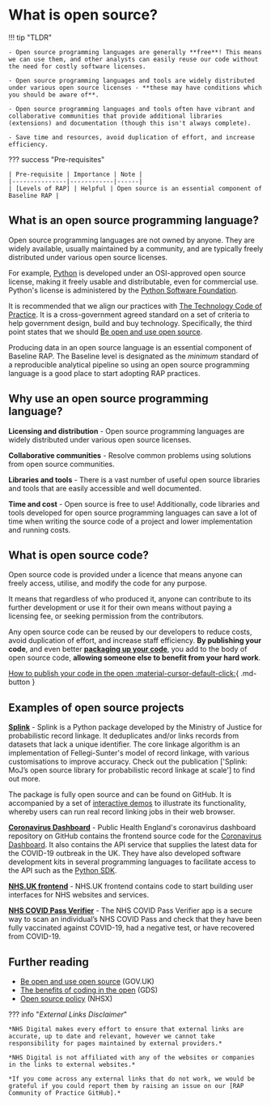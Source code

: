 # What is open source?

!!! tip "TLDR"

    - Open source programming languages are generally **free**! This means we can use them, and other analysts can easily reuse our code without the need for costly software licenses.

    - Open source programming languages and tools are widely distributed under various open source licenses - **these may have conditions which you should be aware of**.

    - Open source programming languages and tools often have vibrant and collaborative communities that provide additional libraries (extensions) and documentation (though this isn't always complete).

    - Save time and resources, avoid duplication of effort, and increase efficiency.

??? success "Pre-requisites"

    | Pre-requisite | Importance | Note |
    |---------------|------------|------|
    | [Levels of RAP] | Helpful | Open source is an essential component of Baseline RAP |

## What is an open source programming language?

Open source programming languages are not owned by anyone. They are widely available, usually maintained by a community, and are typically freely distributed under various open source licenses.

For example, [Python] is developed under an OSI-approved open source license, making it freely usable and distributable, even for commercial use. Python's license is administered by the [Python Software Foundation].

It is recommended that we align our practices with [The Technology Code of Practice]. It is a cross-government agreed standard on a set of criteria to help government design, build and buy technology. Specifically, the third point states that we should [Be open and use open source].

Producing data in an open source language is an essential component of Baseline RAP. The Baseline level is designated as the _minimum_ standard of a reproducible analytical pipeline so using an open source programming language is a good place to start adopting RAP practices.

## Why use an open source programming language?

**Licensing and distribution** - Open source programming languages are widely distributed under various open source licenses.

**Collaborative communities** - Resolve common problems using solutions from open source communities.

**Libraries and tools** - There is a vast number of useful open source libraries and tools that are easily accessible and well documented.

**Time and cost** - Open source is free to use! Additionally, code libraries and tools developed for open source programming languages can save a lot of time when writing the source code of a project and lower implementation and running costs.

## What is open source code?

Open source code is provided under a licence that means anyone can freely access, utilise, and modify the code for any purpose.

It means that regardless of who produced it, anyone can contribute to its further development or use it for their own means without paying a licensing fee, or seeking permission from the contributors.

Any open source code can be reused by our developers to reduce costs, avoid duplication of effort, and increase staff efficiency.
**By publishing your code**, and even better **[packaging up your code]**, you add to the body of open source code, **allowing someone else to benefit from your hard work**.

[How to publish your code in the open :material-cursor-default-click:][how to publish your code in the open]{ .md-button }

## Examples of open source projects

**[Splink]** - Splink is a Python package developed by the Ministry of Justice for probabilistic record linkage. It deduplicates and/or links records from datasets that lack a unique identifier. The core linkage algorithm is an implementation of Fellegi-Sunter's model of record linkage, with various customisations to improve accuracy. Check out the publication ['Splink: MoJ’s open source library for probabilistic record linkage at scale'] to find out more.

The package is fully open source and can be found on GitHub. It is accompanied by a set of [interactive demos] to illustrate its functionality, whereby users can run real record linking jobs in their web browser.

**[Coronavirus Dashboard][coronavirus-dashboard-github]** - Public Health England's coronavirus dashboard repository on GitHub contains the frontend source code for the [Coronavirus Dashboard]. It also contains the API service that supplies the latest data for the COVID-19 outbreak in the UK. They have also developed software development kits in several programming languages to facilitate access to the API such as the [Python SDK].

**[NHS.UK frontend]** - NHS.UK frontend contains code to start building user interfaces for NHS websites and services.

**[NHS COVID Pass Verifier]** - The NHS COVID Pass Verifier app is a secure way to scan an individual’s NHS COVID Pass and check that they have been fully vaccinated against COVID-19, had a negative test, or have recovered from COVID-19.

## Further reading

- [Be open and use open source] (GOV.UK)
- [The benefits of coding in the open] (GDS)
- [Open source policy] (NHSX)

??? info "_External Links Disclaimer_"

    *NHS Digital makes every effort to ensure that external links are accurate, up to date and relevant, however we cannot take responsibility for pages maintained by external providers.*

    *NHS Digital is not affiliated with any of the websites or companies in the links to external websites.*

    *If you come across any external links that do not work, we would be grateful if you could report them by raising an issue on our [RAP Community of Practice GitHub].*

[levels of rap]: ./levels_of_RAP.md
[python]: https://www.python.org/about/
[python software foundation]: https://www.python.org/psf-landing/
[the technology code of practice]: https://www.gov.uk/guidance/the-technology-code-of-practice
[splink]: https://github.com/moj-analytical-services/splink/
[splink: moj’s open source library for probabilistic record linkage at scale]: https://www.gov.uk/government/publications/joined-up-data-in-government-the-future-of-data-linking-methods/splink-mojs-open-source-library-for-probabilistic-record-linkage-at-scale
[interactive demos]: https://github.com/moj-analytical-services/splink_demos
[coronavirus-dashboard-github]: https://github.com/publichealthengland/coronavirus-dashboard
[coronavirus dashboard]: https://coronavirus.data.gov.uk/
[python sdk]: https://github.com/publichealthengland/coronavirus-dashboard-api-python-sdk
[nhs.uk frontend]: https://github.com/nhsuk/nhsuk-frontend
[nhs covid pass verifier]: https://github.com/nhsx/covid-pass-verifier
[how to publish your code in the open]: ../implementing_RAP/how-to-publish-your-code-in-the-open.md
[be open and use open source]: https://www.gov.uk/guidance/be-open-and-use-open-source
[the benefits of coding in the open]: https://gds.blog.gov.uk/2017/09/04/the-benefits-of-coding-in-the-open/
[open source policy]: https://github.com/nhsx/open-source-policy/blob/main/open-source-policy.md
[rap community of practice github]: https://github.com/NHSDigital/rap-community-of-practice/issues
[packaging up your code]: ../training_resources/python/project-structure-and-packaging.md
